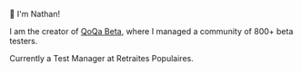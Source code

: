 👋 I'm Nathan!

I am the creator of [QoQa Beta](https://www.qoqa.ch/fr/posts/5369), where I managed a community of 800+ beta testers.

Currently a Test Manager at Retraites Populaires.
